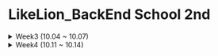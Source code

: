 # LikeLion_BackEnd School 2nd


<details><summary>  Week3 (10.04 ~ 10.07) </summary>

## 10 / 04 (Oct 4)
- Git, Git Hub, Source Tree
- Array
- 화폐 매수를 구하는 프로그램
- CodeUp
  - 1156 : 짝수와 홀수
  - 1161 : 홀수와 짝수 그리고 더하기
  - 1001 ~ 1010

## 10 / 05 (Oct 5)
- Intellij github
    + branch
    + git remote swap(main, master)
- Class 사용 이유
    + Constructor
    + calculator 구현
        
- Collection
    - List
        - ArrayList

- Dependency
- SOLID 원칙
- CodeUp (1011 ~ 1020)

## 10 / 06 (Oct 6)
- Collection
    - List
        - ArrayList
    - map
        - HashMap
    - set
        - HashSet
            
- File
    - Read
        - N Byte Read
        - Line Read
    - FileReader
    - BufferReader
- CodeUp (1021 ~ 1030)


## 10 / 07 (Oct 7)

  - 인구 이동 데이터 분석 프로젝트
    - 대용량 파일 읽기
    - Data analysis
    - 파일 생성 및 내용 작성
  - JavaScript 차트 작성
  - CodeUp (1031 ~ 1040)

</details>

<details><summary>  Week4 (10.11 ~ 10.14) </summary>

## 10 / 11 (Oct 11)
- AWS EC2
  - Docker install
  - MySql Docker로 띄우기
  - 3306 Port 열기

- DataBase(MySQL)
  - TABLE create, alter
  - Data Insert, Delete, Modify
  - Foreign Key, Primary Key
  - Auto Increment
 
 - CodeUp (1041 ~ 1050)
  

## 10 / 12 (Oct 12)
- DataBase (MySQL)
  - Data Insert
  - .sql script file create and load, insert
- File
  - 대용량 .csv File -> .sql File
- CodeUp (1051 ~ 1060)

## 10 / 13 (Oct 13)
- Algorithm
  - Bubble Sort
- DataBase
  - 대용량 파일 데이터 가공(파싱)
  - 데이터 Insert
- TDD
  - TDD방식의 이해
  - Test 하는방법
  
## 10 / 14 (Oct 14)
- Algorithm
  - Insertion Sort
- DataBase
  - SQL Query in Java
  - CRUD
  - Query
    - Count
    - Group By
    - Having
    - Order By
</details>
